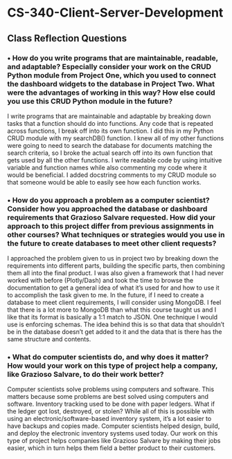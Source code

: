 # CS-340-Client-Server-Development

## Class Reflection Questions

### •	How do you write programs that are maintainable, readable, and adaptable? Especially consider your work on the CRUD Python module from Project One, which you used to connect the dashboard widgets to the database in Project Two. What were the advantages of working in this way? How else could you use this CRUD Python module in the future?
I write programs that are maintainable and adaptable by breaking down tasks that a function should do into functions. Any code that is repeated across functions, I break off into its own function. I did this in my Python CRUD module with my searchDB() function. I knew all of my other functions were going to need to search the database for documents matching the search criteria, so I broke the actual search off into its own function that gets used by all the other functions. I write readable code by using intuitive variable and function names while also commenting my code where it would be beneficial. I added docstring comments to my CRUD module so that someone would be able to easily see how each function works.

### • How do you approach a problem as a computer scientist? Consider how you approached the database or dashboard requirements that Grazioso Salvare requested. How did your approach to this project differ from previous assignments in other courses? What techniques or strategies would you use in the future to create databases to meet other client requests?
I approached the problem given to us in project two by breaking down the requirements into different parts, building the specific parts, then combining them all into the final product. I was also given a framework that I had never worked with before (Plotly/Dash) and took the time to browse the documentation to get a general idea of what it’s used for and how to use it to accomplish the task given to me. In the future, if I need to create a database to meet client requirements, I will consider using MongoDB. I feel that there is a lot more to MongoDB than what this course taught us and I like that its format is basically a 1:1 match to JSON. One technique I would use is enforcing schemas. The idea behind this is so that data that shouldn’t be in the database doesn’t get added to it and the data that is there has the same structure and contents.

### • What do computer scientists do, and why does it matter? How would your work on this type of project help a company, like Grazioso Salvare, to do their work better?
Computer scientists solve problems using computers and software. This matters because some problems are best solved using computers and software. Inventory tracking used to be done with paper ledgers. What if the ledger got lost, destroyed, or stolen? While all of this is possible with using an electronic/software-based inventory system, it’s a lot easier to have backups and copies made. Computer scientists helped design, build, and deploy the electronic inventory systems used today. Our work on this type of project helps companies like Grazioso Salvare by making their jobs easier, which in turn helps them field a better product to their customers. 

